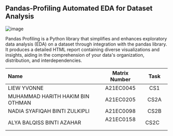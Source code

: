 ## Pandas-Profiling Automated EDA for Dataset Analysis

![image](https://github.com/drshahizan/Python_EDA/assets/118237681/dc632518-2ae2-4f52-9015-62a5b04c1a89)



Pandas Profiling is a Python library that simplifies and enhances exploratory data analysis (EDA) on a dataset through integration with the pandas library. It produces a detailed HTML report containing diverse visualizations and insights, aiding in the comprehension of your data's organization, distribution, and interdependencies.

| Name                                     | Matrix Number | Task |
| :---------------------------------------- | :-------------: | :-------------: |
| LIEW YVONNE            |A21EC0045      | CS1    |
| MUHAMMAD HARITH HAKIM BIN OTHMAN              |A21EC0205     | CS2A    |
|NADIA SYAFIQAH BINTI ZULKIPLI|A21EC0098      | CS2B   |
| ALYA BALQISS BINTI AZAHAR              |A21EC0158      | CS2C    |
